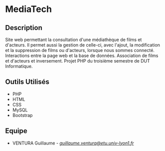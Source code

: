 <h1>MediaTech</h1>


<h2>Description</h2>


Site web permettant la consultation d'une médiathèque de films et d'acteurs. Il permet aussi la gestion de celle-ci, avec l'ajout, la modification et la suppression de films ou d'acteurs, lorsque nous sommes connecté. Interactions entre la page web et la base de données. Association de films et d'acteurs et inversement. Projet PHP du troisième semestre de DUT Informatique.

<h2>Outils Utilisés</h2>


- PHP
- HTML
- CSS
- MySQL
- Bootstrap

<h2>Equipe</h2>

- VENTURA Guillaume - *[guillaume.ventura@etu.univ-lyon1.fr](mailto:guillaume.ventura@etu.univ-lyon1.fr)*
